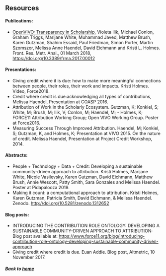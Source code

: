 ---
---
## Resources

#### Publications:
- [OpenVIVO: Transparency in Scholarship.](https://www.frontiersin.org/articles/10.3389/frma.2017.00012/full) Violeta Ilik, Michael Conlon, Graham Triggs, Marijane White, Muhammad Javed, Matthew Brush, Karen Gutzman, Shahim Essaid, Paul Friedman, Simon Porter, Martin Szomszor, Melissa Anne Haendel, David Eichmann and Kristi L. Holmes. Front. Res. Metr. Anal., 01 March 2018, https://doi.org/10.3389/frma.2017.00012 

#### Presentations:
- Giving credit where it is due: how to make more meaningful connections between people, their roles, their work and impacts. Kristi Holmes. Video, Force2018.
- Credit where credit is due:acknowledging all types of contributions, Melissa Haendel, Presentation at COASP 2016.
- Attribution of Work in the Scholarly Ecosystem. Gutzman, K; Konkiel, S; White, M; Brush, M; Ilik, V; Conlon, M; Haendel, M; - Holmes, K; FORCE11 Attribution Working Group; Open VIVO Working Group. Poster at Force2016.
- Measuring Success Through Improved Attribution. Haendel, M; Konkiel, S; Gutzman, K, and Holmes, K; Presentation at VIVO 2015.
On the nature of credit. Melissa Haendel, Presentation at Project Credit Workshop, 2014.

#### Abstracts:
- People + Technology + Data + Credit: Developing a sustainable community-driven approach to attribution. Kristi Holmes, Marijane White, Nicole Vasilevsky, Karen Gutzman, David Eichmann, Matthew Brush, Annie Wescott, Patty Smith, Sara Gonzales and Melissa Haendel. Poster at Pidapalooza 2019.
- Making it count: a computational approach to attribution. Kristi Holmes, Karen Gutzman, Patricia Smith, David Eichmann, & Melissa Haendel. Zenodo. http://doi.org/10.5281/zenodo.1312652 


#### Blog posts:
- INTRODUCING THE CONTRIBUTION ROLE ONTOLOGY: DEVELOPING A SUSTAINABLE COMMUNITY-DRIVEN APPROACH TO ATTRIBUTION: Blog post available at: https://www.force11.org/blog/introducing-contribution-role-ontology-developing-sustainable-community-driven-approach
- Giving credit where credit is due. Euan Addie. Blog post, Altmetric, 10 November 2017.

##### Back to [home](https://data2health.github.io/contributor-role-ontology/)
